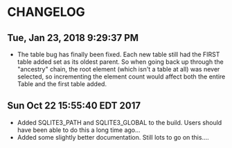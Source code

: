 # CHANGELOG

## Tue, Jan 23, 2018  9:29:37 PM
- The table bug has finally been fixed.  Each new table still had the FIRST table added set as its oldest parent.  So when going back up through the "ancestry" chain, the root element (which isn't a table at all) was never selected, so incrementing the element count would affect both the entire Table and the first table added.

## Sun Oct 22 15:55:40 EDT 2017
- Added SQLITE3_PATH and SQLITE3_GLOBAL to the build.  Users should have been able to do this a long time ago...
- Added some slightly better documentation.  Still lots to go on this....

